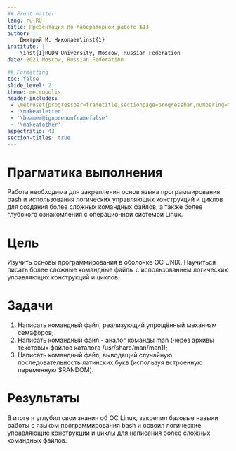 ```yaml
---
## Front matter
lang: ru-RU
title: Презентация по лабораторной работе №13
author: |
	Дмитрий И. Николаев\inst{1}
institute: |
	\inst{1}RUDN University, Moscow, Russian Federation
date: 2021 Moscow, Russian Federation

## Formatting
toc: false
slide_level: 2
theme: metropolis
header-includes: 
 - \metroset{progressbar=frametitle,sectionpage=progressbar,numbering=fraction}
 - '\makeatletter'
 - '\beamer@ignorenonframefalse'
 - '\makeatother'
aspectratio: 43
section-titles: true
---
```


# Прагматика выполнения

Работа необходима для закрепления основ языка программирования bash и использования логических управляющих конструкций и циклов для создания более сложных командных файлов, а также более глубокого ознакомления с операционной системой Linux.

# Цель

Изучить основы программирования в оболочке ОС UNIX. Научиться писать более сложные командные файлы с использованием логических управляющих конструкций и циклов.

# Задачи

1) Написать командный файл, реализующий упрощённый механизм семафоров;
2) Написать командный файл - аналог команды man (через архивы текстовых файлов каталога /usr/share/man/man1);
3) Написать командный файл, выводящий случайную последовательность латинских букв (используя встроенную переменную $RANDOM).

# Результаты

В итоге я углубил свои знания об ОС Linux, закрепил базовые навыки работы с языком программирования bash и освоил логические управляющие конструкции и циклы для написания более сложных командных файлов.










